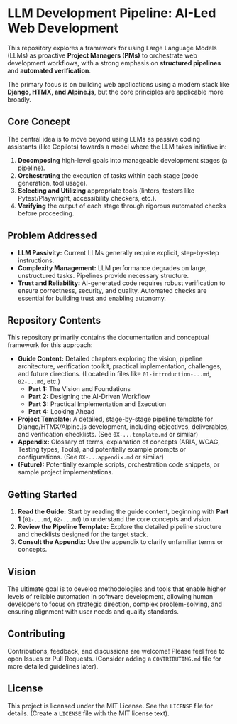 # LLM Development Pipeline: AI-Led Web Development

<!-- Optional Badges: 
[![License: MIT](https://img.shields.io/badge/License-MIT-yellow.svg)](https://opensource.org/licenses/MIT) 
-->

This repository explores a framework for using Large Language Models (LLMs) as proactive **Project Managers (PMs)** to orchestrate web development workflows, with a strong emphasis on **structured pipelines** and **automated verification**.

The primary focus is on building web applications using a modern stack like **Django, HTMX, and Alpine.js**, but the core principles are applicable more broadly.

## Core Concept

The central idea is to move beyond using LLMs as passive coding assistants (like Copilots) towards a model where the LLM takes initiative in:

1.  **Decomposing** high-level goals into manageable development stages (a pipeline).
2.  **Orchestrating** the execution of tasks within each stage (code generation, tool usage).
3.  **Selecting and Utilizing** appropriate tools (linters, testers like Pytest/Playwright, accessibility checkers, etc.).
4.  **Verifying** the output of each stage through rigorous automated checks before proceeding.

## Problem Addressed

*   **LLM Passivity:** Current LLMs generally require explicit, step-by-step instructions.
*   **Complexity Management:** LLM performance degrades on large, unstructured tasks. Pipelines provide necessary structure.
*   **Trust and Reliability:** AI-generated code requires robust verification to ensure correctness, security, and quality. Automated checks are essential for building trust and enabling autonomy.

## Repository Contents

This repository primarily contains the documentation and conceptual framework for this approach:

*   **Guide Content:** Detailed chapters exploring the vision, pipeline architecture, verification toolkit, practical implementation, challenges, and future directions. (Located in files like `01-introduction-...md`, `02-...md`, etc.)
    *   **Part 1:** The Vision and Foundations
    *   **Part 2:** Designing the AI-Driven Workflow
    *   **Part 3:** Practical Implementation and Execution
    *   **Part 4:** Looking Ahead
*   **Project Template:** A detailed, stage-by-stage pipeline template for Django/HTMX/Alpine.js development, including objectives, deliverables, and verification checklists. (See `0X-...template.md` or similar)
*   **Appendix:** Glossary of terms, explanation of concepts (ARIA, WCAG, Testing types, Tools), and potentially example prompts or configurations. (See `0X-...appendix.md` or similar)
*   **(Future):** Potentially example scripts, orchestration code snippets, or sample project implementations.

## Getting Started

1.  **Read the Guide:** Start by reading the guide content, beginning with **Part 1** (`01-...md`, `02-...md`) to understand the core concepts and vision.
2.  **Review the Pipeline Template:** Explore the detailed pipeline structure and checklists designed for the target stack.
3.  **Consult the Appendix:** Use the appendix to clarify unfamiliar terms or concepts.

## Vision

The ultimate goal is to develop methodologies and tools that enable higher levels of reliable automation in software development, allowing human developers to focus on strategic direction, complex problem-solving, and ensuring alignment with user needs and quality standards.

## Contributing

Contributions, feedback, and discussions are welcome! Please feel free to open Issues or Pull Requests. (Consider adding a `CONTRIBUTING.md` file for more detailed guidelines later).

## License

This project is licensed under the MIT License. See the `LICENSE` file for details. (Create a `LICENSE` file with the MIT license text).
